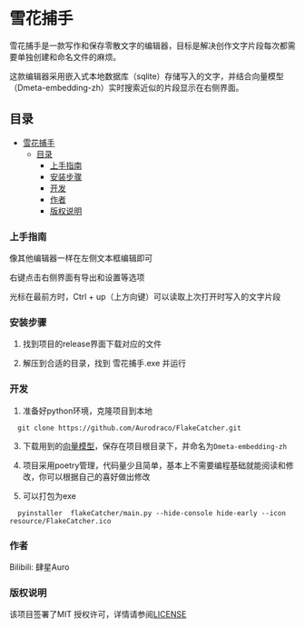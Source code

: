 # 雪花捕手

雪花捕手是一款写作和保存零散文字的编辑器，目标是解决创作文字片段每次都需要单独创建和命名文件的麻烦。

这款编辑器采用嵌入式本地数据库（sqlite）存储写入的文字，并结合向量模型（Dmeta-embedding-zh）实时搜索近似的片段显示在右侧界面。
 
## 目录

- [雪花捕手](#雪花捕手)
  - [目录](#目录)
    - [上手指南](#上手指南)
    - [安装步骤](#安装步骤)
    - [开发](#开发)
    - [作者](#作者)
    - [版权说明](#版权说明)

### 上手指南

像其他编辑器一样在左侧文本框编辑即可

右键点击右侧界面有导出和设置等选项

光标在最前方时，Ctrl + up（上方向键）可以读取上次打开时写入的文字片段

### 安装步骤

1. 找到项目的release界面下载对应的文件

2. 解压到合适的目录，找到 雪花捕手.exe 并运行

### 开发

1. 准备好python环境，克隆项目到本地

```
  git clone https://github.com/Aurodraco/FlakeCatcher.git
```

3. 下载用到的[向量模型](https://huggingface.co/DMetaSoul/Dmeta-embedding-zh)，保存在项目根目录下，并命名为`Dmeta-embedding-zh`

4. 项目采用poetry管理，代码量少且简单，基本上不需要编程基础就能阅读和修改，你可以根据自己的喜好做出修改

5. 可以打包为exe

```
  pyinstaller  flakeCatcher/main.py --hide-console hide-early --icon resource/FlakeCatcher.ico
```

### 作者

Bilibili: 肆星Auro

### 版权说明

该项目签署了MIT 授权许可，详情请参阅[LICENSE](https://github.com/Aurodraco/FlakeCatcher/blob/main/LICENSE)
